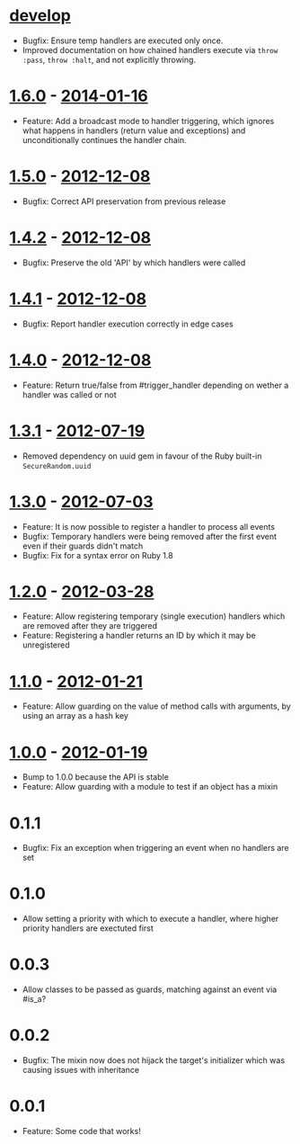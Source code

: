 # [develop](https://github.com/adhearsion/has-guarded-handlers)
  * Bugfix: Ensure temp handlers are executed only once.
  * Improved documentation on how chained handlers execute via `throw :pass`, `throw :halt`, and not explicitly throwing.

# [1.6.0](https://github.com/adhearsion/has-guarded-handlers/compare/v1.5.0...v1.6.0) - [2014-01-16](https://rubygems.org/gems/has-guarded-handlers/versions/1.6.0)
  * Feature: Add a broadcast mode to handler triggering, which ignores what happens in handlers (return value and exceptions) and unconditionally continues the handler chain.

# [1.5.0](https://github.com/adhearsion/has-guarded-handlers/compare/v1.4.2...v1.5.0) - [2012-12-08](https://rubygems.org/gems/has-guarded-handlers/versions/1.5.0)
  * Bugfix: Correct API preservation from previous release

# [1.4.2](https://github.com/adhearsion/has-guarded-handlers/compare/v1.4.1...v1.4.2) - [2012-12-08](https://rubygems.org/gems/has-guarded-handlers/versions/1.4.2)
  * Bugfix: Preserve the old 'API' by which handlers were called

# [1.4.1](https://github.com/adhearsion/has-guarded-handlers/compare/v1.4.0...v1.4.1) - [2012-12-08](https://rubygems.org/gems/has-guarded-handlers/versions/1.4.1)
  * Bugfix: Report handler execution correctly in edge cases

# [1.4.0](https://github.com/adhearsion/has-guarded-handlers/compare/v1.3.1...v1.4.0) - [2012-12-08](https://rubygems.org/gems/has-guarded-handlers/versions/1.4.0)
  * Feature: Return true/false from #trigger_handler depending on wether a handler was called or not

# [1.3.1](https://github.com/adhearsion/has-guarded-handlers/compare/v1.3.0...v1.3.1) - [2012-07-19](https://rubygems.org/gems/has-guarded-handlers/versions/1.3.1)
  * Removed dependency on uuid gem in favour of the Ruby built-in `SecureRandom.uuid`

# [1.3.0](https://github.com/adhearsion/has-guarded-handlers/compare/v1.2.0...v1.3.0) - [2012-07-03](https://rubygems.org/gems/has-guarded-handlers/versions/1.3.0)
  * Feature: It is now possible to register a handler to process all events
  * Bugfix: Temporary handlers were being removed after the first event even if their guards didn't match
  * Bugfix: Fix for a syntax error on Ruby 1.8

# [1.2.0](https://github.com/adhearsion/has-guarded-handlers/compare/v1.1.0...v1.2.0) - [2012-03-28](https://rubygems.org/gems/has-guarded-handlers/versions/1.2.0)
  * Feature: Allow registering temporary (single execution) handlers which are removed after they are triggered
  * Feature: Registering a handler returns an ID by which it may be unregistered

# [1.1.0](https://github.com/adhearsion/has-guarded-handlers/compare/v1.0.0...v1.1.0) - [2012-01-21](https://rubygems.org/gems/has-guarded-handlers/versions/1.1.0)
  * Feature: Allow guarding on the value of method calls with arguments, by using an array as a hash key

# [1.0.0](https://github.com/adhearsion/has-guarded-handlers/compare/v0.0.1...v1.0.0) - [2012-01-19](https://rubygems.org/gems/has-guarded-handlers/versions/1.0.0)
  * Bump to 1.0.0 because the API is stable
  * Feature: Allow guarding with a module to test if an object has a mixin

# 0.1.1
  * Bugfix: Fix an exception when triggering an event when no handlers are set

# 0.1.0
  * Allow setting a priority with which to execute a handler, where higher priority handlers are exectuted first

# 0.0.3
  * Allow classes to be passed as guards, matching against an event via #is_a?

# 0.0.2
  * Bugfix: The mixin now does not hijack the target's initializer which was causing issues with inheritance

# 0.0.1
  * Feature: Some code that works!
